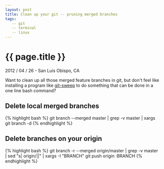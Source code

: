 ```yaml
---
layout: post
title: Clean up your git -- pruning merged branches
tags:
   -- git
   -- terminal
   -- linux
---
```


{{ page.title }}
================

<p class="meta">2012 / 04 / 26 - San Luis Obispo, CA</p>

Want to clean up all those merged feature branches in git, but don't feel like
installing a program like [git-sweep](http://lab.arc90.com/2012/04/03/git-sweep)
to do something that can be done in a one line bash command?

Delete local merged branches
----------------------------
{% highlight bash %}
git branch --merged master |
   grep -v master |
   xargs git branch -d
{% endhighlight %}

Delete branches on your origin
------------------------------
{% highlight bash %}
git branch -r --merged origin/master |
   grep -v master |
   sed "s| origin/||" |
   xargs -I "BRANCH" git push origin :BRANCH
{% endhighlight %}
